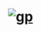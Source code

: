 # [![gp](https://github.com/justadirck/angular/actions/workflows/gp.yml/badge.svg)](https://github.com/justadirck/angular/actions/workflows/gp.yml)
